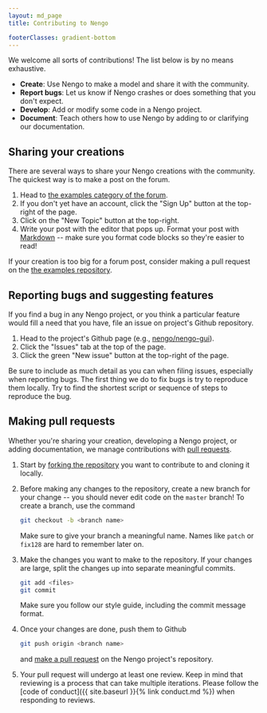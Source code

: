 ```yaml
---
layout: md_page
title: Contributing to Nengo

footerClasses: gradient-bottom
---
```


We welcome all sorts of contributions!
The list below is by no means exhaustive.

- **Create**: Use Nengo to make a model and share it with the community.
- **Report bugs**: Let us know if Nengo crashes or does something
  that you don't expect.
- **Develop**: Add or modify some code in a Nengo project.
- **Document**: Teach others how to use Nengo by adding to or
  clarifying our documentation.

## Sharing your creations

There are several ways to share your Nengo creations with the community.
The quickest way is to make a post on the forum.

1. Head to [the examples category of the forum](
   https://forum.nengo.ai/c/examples-tutorials).
2. If you don't yet have an account, click the "Sign Up" button at the
   top-right of the page.
3. Click on the "New Topic" button at the top-right.
4. Write your post with the editor that pops up. Format your post with
   [Markdown](http://commonmark.org/help/) -- make sure you format code
   blocks so they're easier to read!

If your creation is too big for a forum post,
consider making a pull request on the
[the examples repository](https://github.com/nengo/nengo-examples).

## Reporting bugs and suggesting features

If you find a bug in any Nengo project, or you think a particular
feature would fill a need that you have, file an issue on project's
Github repository.

1.  Head to the project's Github page (e.g.,
    [nengo/nengo-gui](https://github.com/nengo/nengo-gui)).
2.  Click the "Issues" tab at the top of the page.
3.  Click the green "New issue" button at the top-right of the page.

Be sure to include as much detail as you can when filing issues,
especially when reporting bugs. The first thing we do to fix bugs is try
to reproduce them locally. Try to find the shortest script or sequence
of steps to reproduce the bug.

## Making pull requests

Whether you're sharing your creation, developing a Nengo project, or
adding documentation, we manage contributions with [pull
requests](https://help.github.com/articles/about-pull-requests/).

1.  Start by [forking the repository](
    https://help.github.com/articles/fork-a-repo/) you want to contribute to
    and cloning it locally.

2.  Before making any changes to the repository, create a new branch for
    your change -- you should never edit code on the `master` branch!
    To create a branch, use the command

    ```bash
    git checkout -b <branch name>
    ```

    Make sure to give your branch a meaningful name. Names like `patch`
    or `fix128` are hard to remember later on.

3.  Make the changes you want to make to the repository. If your changes
    are large, split the changes up into separate meaningful commits.

    ```bash
    git add <files>
    git commit
    ```

    Make sure you follow our style guide,
    including the commit message format.

    <!-- TODO: link to style guide once it's up on NengoBones docs -->

4.  Once your changes are done, push them to Github

    ```bash
    git push origin <branch name>
    ```

    and [make a pull request](
    https://help.github.com/articles/creating-a-pull-request/)
    on the Nengo project's repository.

5.  Your pull request will undergo at least one review. Keep in mind
    that reviewing is a process that can take multiple iterations. Please
    follow the [code of conduct]({{ site.baseurl }}{% link conduct.md %})
    when responding to reviews.
